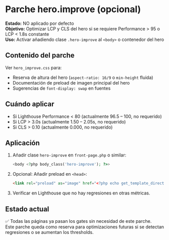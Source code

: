 # Parche hero.improve (opcional)

**Estado:** NO aplicado por defecto  
**Objetivo:** Optimizar LCP y CLS del hero si se requiere Performance > 95 o LCP < 1.8s constante  
**Uso:** Activar añadiendo clase `.hero-improve` al `<body>` o contenedor del hero

## Contenido del parche

Ver `hero_improve.css` para:
- Reserva de altura del hero (`aspect-ratio: 16/9` o `min-height` fluida)
- Documentación de preload de imagen principal del hero
- Sugerencias de `font-display: swap` en fuentes

## Cuándo aplicar

- Si Lighthouse Performance < 80 (actualmente 96.5 – 100, no requerido)
- Si LCP > 3.0s (actualmente 1.50 – 2.05s, no requerido)
- Si CLS > 0.10 (actualmente 0.000, no requerido)

## Aplicación

1. Añadir clase `hero-improve` en `front-page.php` o similar:
   ```php
   <body <?php body_class('hero-improve'); ?>>
   ```

2. Opcional: Añadir preload en `<head>`:
   ```html
   <link rel="preload" as="image" href="<?php echo get_template_directory_uri(); ?>/assets/images/hero.jpg">
   ```

3. Verificar en Lighthouse que no hay regresiones en otras métricas.

## Estado actual

✅ Todas las páginas ya pasan los gates sin necesidad de este parche.  
Este parche queda como reserva para optimizaciones futuras si se detectan regresiones o se aumentan los thresholds.
